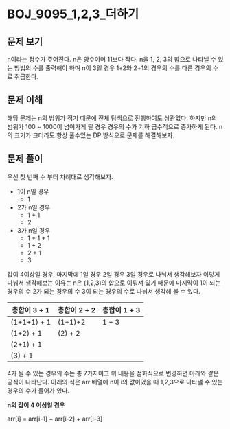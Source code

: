 # BOJ_9095_1,2,3_더하기

## 문제 보기

n이라는 정수가 주어진다. n은 양수이며 11보다 작다. n을 1, 2, 3의 합으로 나타낼 수 있는 방법의 수를 출력해야 하며 n이 3일 경우 1+2와 2+1의 경우의 수를 다른 경우의 수로 취급한다.

## 문제 이해

해당 문제는 n의 범위가 적기 때문에 전체 탐색으로 진행하여도 상관없다. 하지만 n의 범위가 100 ~ 1000이 넘어가게 될 경우 경우의 수가 기하 급수적으로 증가하게 된다. n의 크기가 크더라도 항상 풀수있는 DP 방식으로 문제를 해결해보자.

## 문제 풀이

우선 첫 번째 수 부터 차례대로 생각해보자.

- 1이 n일 경우
    - 1
- 2가 n일 경우
    - 1 + 1
    - 2
- 3가 n일 경우
    - 1 + 1 + 1
    - 1 + 2
    - 2 + 1
    - 3
    

값이 4이상일 경우, 마지막에 1일 경우 2일 경우 3일 경우로 나눠서 생각해보자 이렇게 나눠서 생각해보는 이유는 n은 (1,2,3)의 합으로 이뤄져 있기 때문에 마지막이 1이 되는 경우의 수 2가 되는 경우의 수 3이 되는 경우의 수로 나눠서 생각해 볼 수 있다.

| 총합이 3 + 1 | 총합이 2 + 2 | 총합이 1 + 3 |
| --- | --- | --- |
| (1+1+1) + 1 | (1+1)+2 | 1 + 3 |
| (1+2) + 1 | (2) + 2 |  |
| (2+1) + 1 |  |  |
| (3) + 1 |  |  |

4가 될 수 있는 경우의 수는 총 7가지이고 위 내용을 점화식으로 변경하면 아래와 같은 공식이 나타난다. 아래의 식은 arr 배열에 n이 i의 값이였을 때 1,2,3으로 나타낼 수 있는 경우의 수가 들어가 있다.

**n의 값이 4 이상일 경우**

arr[i] = arr[i-1] + arr[i-2] + arr[i-3]
